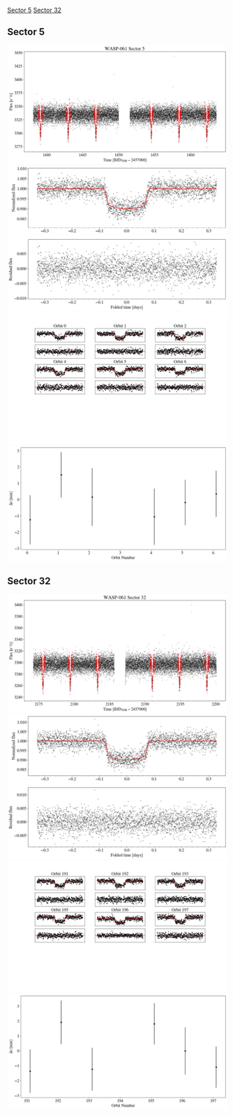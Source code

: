 [Sector 5](#sector5)
[Sector 32](#sector32)

<a name = "sector5"></a>
## Sector 5
![alt text](/tt/WASP-061_Sector_5/WASP-061_Sector_5_a_TimeSeries.png)
![alt text](/tt/WASP-061_Sector_5/WASP-061_Sector_5_b_FoldedLightCurve.png)
![alt text](/tt/WASP-061_Sector_5/WASP-061_Sector_5_b_IndividualTransitsWithFit.png)
![alt text](/tt/WASP-061_Sector_5/WASP-061_Sector_5_c_TimingResiduals.png)

<a name = "sector32"></a>
## Sector 32
![alt text](/tt/WASP-061_Sector_32/WASP-061_Sector_32_a_TimeSeries.png)
![alt text](/tt/WASP-061_Sector_32/WASP-061_Sector_32_b_FoldedLightCurve.png)
![alt text](/tt/WASP-061_Sector_32/WASP-061_Sector_32_b_IndividualTransitsWithFit.png)
![alt text](/tt/WASP-061_Sector_32/WASP-061_Sector_32_c_TimingResiduals.png)


